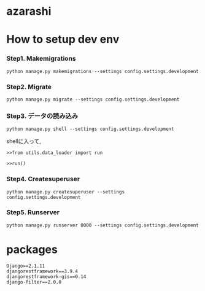 # azarashi


# How to setup dev env 
### Step1. Makemigrations
`python manage.py makemigrations --settings config.settings.development`
### Step2. Migrate
`python manage.py migrate --settings config.settings.development`

### Step3. データの読み込み
`python manage.py shell --settings config.settings.development`

shellに入って,

`>>from utils.data_loader import run`

`>>run()`

### Step4. Createsuperuser
`python manage.py createsuperuser --settings config.settings.development`


### Step5. Runserver
`python manage.py runserver 8000 --settings config.settings.development`


# packages 

```
Django==2.1.11
djangorestframework==3.9.4
djangorestframework-gis==0.14
django-filter==2.0.0
```